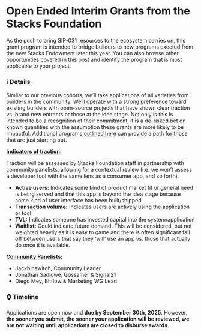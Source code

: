 # Open Ended Interim Grants from the Stacks Foundation
As the push to bring SIP-031 resources to the ecosystem carries on, this grant program is intended to bridge builders to new programs exected from the new Stacks Endowment later this year. You can also browse other opportunities [covered in this post](https://stx.is/sip-31-interim-grants) and identify the program that is most applicable to your project. 

### ℹ️ Details
Similar to our previous cohorts, we’ll take applications of all varieties from builders in the community. We’ll operate with a strong preference toward existing builders with open-source projects that have shown clear traction vs. brand new entrants or those at the idea stage. Not only is this is intended to be a recognition of their commitment, it is a de-risked bet on known quantities with the assumption these grants are more likely to be impactful. Additional programs [outlined here](https://stx.is/sip-31-interim-grants) can provide a path for those that are just starting out.

<ins>**Indicators of traction:**</ins>

Traction will be assessed by Stacks Foundation staff in partnership with community panelists, allowing for a contextual review (i.e. we won’t assess a developer tool with the same lens as a consumer app, and so forth).

- **Active users:** Indicates some kind of product market fit or general need is being served and that this app is beyond the idea stage because some kind of user interface has been built/shipped.
- **Transaction volume:** Indicates users are actively using the application or tool
- **TVL:** Indicates someone has invested capital into the system/application
- **Waitlist:** Could indicate future demand. This will be considered, but not weighted heavily as it is easy to game and there is often significant fall off between users that say they ‘will’ use an app vs. those that actually do once it is available.

<ins>**Community Panelists:**</ins>
- Jackbinswitch, Community Leader
- Jonathan Sadlowe, Gossamer & Signal21
- Diego Mey, Bitflow & Marketing WG Lead

### ⌚ Timeline
Applications are open now and **due by September 30th, 2025**. However, **the sooner you submit, the sooner your application will be reviewed, we are not waiting until applications are closed to disburse awards**.
